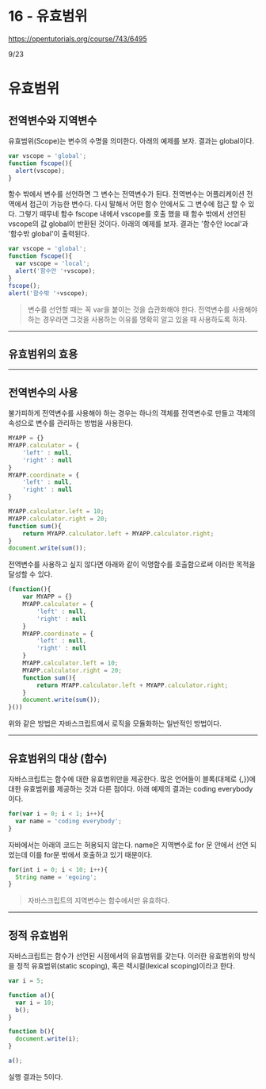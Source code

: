 # 16 - 유효범위

<https://opentutorials.org/course/743/6495>

9/23

# 유효범위

## 전역변수와 지역변수

유효범위(Scope)는 변수의 수명을 의미한다. 아래의 예제를 보자. 결과는 global이다.

```javascript
var vscope = 'global';
function fscope(){
  alert(vscope);
}
```

함수 밖에서 변수를 선언하면 그 변수는 전역변수가 된다. 전역변수는 어플리케이션 전역에서 접근이 가능한 변수다. 다시 말해서 어떤 함수 안에서도 그 변수에 접근 할 수 있다. 그렇기 때무네 함수 fscope 내에서 vscope를 호출 했을 때 함수 밖에서 선언된 vscope의 값 global이 반환된 것이다. 아래의 예제를 보자. 결과는 '함수안 local'과 '함수밖 global'이 출력된다.

```javascript
var vscope = 'global';
function fscope(){
  var vscope = 'local';
  alert('함수안 '+vscope);
}
fscope();
alert('함수밖 '+vscope);
```

> 변수를 선언할 때는 꼭 var을 붙이는 것을 습관화해야 한다. 전역변수를 사용해야 하는 경우라면 그것을 사용하는 이유를 명확히 알고 있을 때 사용하도록 하자.

--------------------------------------------------------------------------------

## 유효범위의 효용

--------------------------------------------------------------------------------

## 전역변수의 사용

불가피하게 전역변수를 사용해야 하는 경우는 하나의 객체를 전역변수로 만들고 객체의 속성으로 변수를 관리하는 방법을 사용한다.

```javascript
MYAPP = {}
MYAPP.calculator = {
    'left' : null,
    'right' : null
}
MYAPP.coordinate = {
    'left' : null,
    'right' : null
}

MYAPP.calculator.left = 10;
MYAPP.calculator.right = 20;
function sum(){
    return MYAPP.calculator.left + MYAPP.calculator.right;
}
document.write(sum());
```

전역변수를 사용하고 싶지 않다면 아래와 같이 익명함수를 호출함으로써 이러한 목적을 달성할 수 있다.

```javascript
(function(){
    var MYAPP = {}
    MYAPP.calculator = {
        'left' : null,
        'right' : null
    }
    MYAPP.coordinate = {
        'left' : null,
        'right' : null
    }
    MYAPP.calculator.left = 10;
    MYAPP.calculator.right = 20;
    function sum(){
        return MYAPP.calculator.left + MYAPP.calculator.right;
    }
    document.write(sum());
}())
```

위와 같은 방법은 자바스크립트에서 로직을 모듈화하는 일반적인 방법이다.

--------------------------------------------------------------------------------

## 유효범위의 대상 (함수)

자바스크립트는 함수에 대한 유효범위만을 제공한다. 많은 언어들이 블록(대체로 {,})에 대한 유효범위를 제공하는 것과 다른 점이다. 아래 예제의 결과는 coding everybody이다.

```javascript
for(var i = 0; i < 1; i++){
  var name = 'coding everybody';
}
```

자바에서는 아래의 코드는 허용되지 않는다. name은 지역변수로 for 문 안에서 선언 되었는데 이를 for문 밖에서 호출하고 있기 때문이다.

```javascript
for(int i = 0; i < 10; i++){
  String name = 'egoing';
}
```

> 자바스크립트의 지역변수는 함수에서만 유효하다.

--------------------------------------------------------------------------------

## 정적 유효범위

자바스크립트는 함수가 선언된 시점에서의 유효범위를 갖는다. 이러한 유효범위의 방식을 정적 유효범위(static scoping), 혹은 렉시컬(lexical scoping)이라고 한다.

```javascript
var i = 5;

function a(){
  var i = 10;
  b();
}

function b(){
  document.write(i);
}

a();
```

실행 결과는 5이다.
